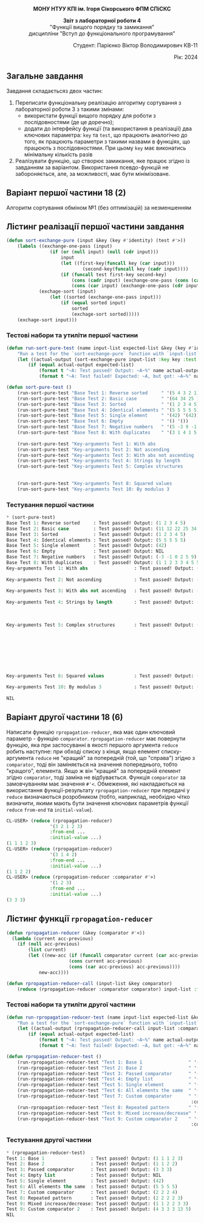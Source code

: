 <p align="center"><b>МОНУ НТУУ КПІ ім. Ігоря Сікорського ФПМ СПіСКС</b></p>
<p align="center">
<b>Звіт з лабораторної роботи 4</b><br/>
"Функції вищого порядку та замикання"<br/>
дисципліни "Вступ до функціонального програмування"
</p>
<p align="right">Студент: Парієнко Віктор Володимирович КВ-11<p>
<p align="right">Рік: 2024<p>


## Загальне завдання
Завдання складаєтьсяз двох частин:
1. Переписати функціональну реалізацію алгоритму сортування з лабораторної роботи 3 з такими змінами:
    - використати функції вищого порядку для роботи з послідовностями (де це доречно);
    - додати до інтерфейсу функції (та використання в реалізації) два ключових параметра: `key` та `test`, що працюють аналогічно до того, як працюють параметри з такими назвами в функціях, що працюють з послідовностями. При цьому `key` має виконатись мінімальну кількість разів
2. Реалізувати функцію, що створює замикання, яке працює згідно із завданням за варіантом. Використання псевдо-функцій не забороняється, але, за можливості, має бути мінімізоване.

## Варіант першої частини 18 (2)
Алгоритм сортування обміном №1 (без оптимізацій) за незменшенням

## Лістинг реалізації першої частини завдання

```lisp
(defun sort-exchange-pure (input &key (key #'identity) (test #'>))
    (labels ((exchange-one-pass (input)
                (if (or (null input) (null (cdr input)))
                    input
                    (let ((first-key(funcall key (car input)))
                            (second-key(funcall key (cadr input))))
                    (if (funcall test first-key second-key)
                        (cons (cadr input) (exchange-one-pass (cons (car input) (cddr input))))
                        (cons (car input) (exchange-one-pass (cdr input)))))))
            (exchage-sort (input)
                (let ((sorted (exchange-one-pass input)))
                    (if (equal sorted input)
                        sorted
                        (exchage-sort sorted)))))
    (exchage-sort input)))
```
### Тестові набори та утиліти першої частини

```lisp
(defun run-sort-pure-test (name input-list expected-list &key (key #'identity) (test #'>))
    "Run a test for the `sort-exchange-pure` function with `input-list` and compare it to `expected-list`"
    (let ((actual-output (sort-exchange-pure input-list :key key :test test)))
        (if (equal actual-output expected-list)
            (format t "~A: Test passed! Output: ~A~%" name actual-output)
            (format t "~A: Test failed! Expected: ~A, but got: ~A~%" name expected-list actual-output))))

(defun sort-pure-test ()
    (run-sort-pure-test "Base Test 1: Reverse sorted     " '(5 4 3 2 1) '(1 2 3 4 5))
    (run-sort-pure-test "Base Test 2: Basic case         " '(64 34 25 12 22 11 90) '(11 12 22 25 34 64 90))
    (run-sort-pure-test "Base Test 3: Sorted             " '(1 2 3 4 5) '(1 2 3 4 5))
    (run-sort-pure-test "Base Test 4: Identical elements " '(5 5 5 5 5) '(5 5 5 5 5))
    (run-sort-pure-test "Base Test 5: Single element     " '(42) '(42))
    (run-sort-pure-test "Base Test 6: Empty              " '() '())
    (run-sort-pure-test "Base Test 7: Negative numbers   " '(5 -3 9 -1 0 2) '(-3 -1 0 2 5 9))
    (run-sort-pure-test "Base Test 8: With duplicates    " '(3 1 4 1 5 9 2 6 5 3 5) '(1 1 2 3 3 4 5 5 5 6 9))
    
    (run-sort-pure-test "Key-arguments Test 1: With abs                 " '(3 -4 2 -1 5) '(-1 2 3 -4 5) :key #'abs)
    (run-sort-pure-test "Key-arguments Test 2: Not ascending            " '(3 -4 2 -1 5) '(5 3 2 -1 -4) :test #'<)
    (run-sort-pure-test "Key-arguments Test 3: With abs not ascending   " '(3 -4 2 -1 5) '(5 -4 3 2 -1) :key #'abs :test #'<)
    (run-sort-pure-test "Key-arguments Test 4: Strings by length        " '("apple" "kiwi" "banana" "pear")  '("kiwi" "pear" "apple" "banana") :key #'length)
    (run-sort-pure-test "Key-arguments Test 5: Complex structures       " '((:name "Alice" :age 30) (:name "Bob" :age 25) (:name "Charlie" :age 35))
                                                                          '((:name "Bob" :age 25) (:name "Alice" :age 30) (:name "Charlie" :age 35))
                                                                            :key (lambda (x) (getf x :age)))
    (run-sort-pure-test "Key-arguments Test 8: Squared values           " '(-3 1 0.5 -2 2) '(0.5 1 -2 2 -3) :key (lambda (x) (* x x)))
    (run-sort-pure-test "Key-arguments Test 10: By modulus 3            " '(3 7 2 9 4 1) '(3 9 7 4 1 2) :key (lambda (x) (mod x 3))))
```
### Тестування першої частини

```lisp
* (sort-pure-test)
Base Test 1: Reverse sorted     : Test passed! Output: (1 2 3 4 5)
Base Test 2: Basic case         : Test passed! Output: (11 12 22 25 34 64 90)
Base Test 3: Sorted             : Test passed! Output: (1 2 3 4 5)
Base Test 4: Identical elements : Test passed! Output: (5 5 5 5 5)
Base Test 5: Single element     : Test passed! Output: (42)
Base Test 6: Empty              : Test passed! Output: NIL
Base Test 7: Negative numbers   : Test passed! Output: (-3 -1 0 2 5 9)
Base Test 8: With duplicates    : Test passed! Output: (1 1 2 3 3 4 5 5 5 6 9)
Key-arguments Test 1: With abs                 : Test passed! Output: (-1 2 3
                                                                       -4 5)
Key-arguments Test 2: Not ascending            : Test passed! Output: (5 3 2 -1
                                                                       -4)
Key-arguments Test 3: With abs not ascending   : Test passed! Output: (5 -4 3 2
                                                                       -1)
Key-arguments Test 4: Strings by length        : Test passed! Output: (kiwi
                                                                       pear
                                                                       apple
                                                                       banana)
Key-arguments Test 5: Complex structures       : Test passed! Output: ((NAME
                                                                        Bob AGE
                                                                        25)
                                                                       (NAME
                                                                        Alice
                                                                        AGE 30)
                                                                       (NAME
                                                                        Charlie
                                                                        AGE 35))
Key-arguments Test 8: Squared values           : Test passed! Output: (0.5 1 -2
                                                                       2 -3)
Key-arguments Test 10: By modulus 3            : Test passed! Output: (3 9 7 4
                                                                       1 2)
NIL
```
## Варіант другої частини 18 (6)
Написати функцію `rpropagation-reducer`, яка має один ключовий параметр - функцію `comparator`. `rpropagation-reducer` має повернути функцію, яка при застосуванні в якості першого аргумента `reduce` робить наступне: при обході списку з кінця, якщо елемент списку-аргумента `reduce` не "кращий" за попередній (той, що "справа") згідно з `comparator`, тоді він заміняється на значення попереднього, тобто "кращого", елемента. Якщо ж він "кращий" за попередній елемент згідно `comparator`, тоді заміна не відбувається. Функція `comparator` за замовчуванням має значення `#'<`. Обмеження, які накладаються на використання функції-результату `rpropagation-reducer` при передачі у `reduce` визначаються розробником (тобто, наприклад, необхідно чітко визначити, якими мають бути значення ключових параметрів функції `reduce` `from-end` та `initial-value`).

```lisp
CL-USER> (reduce (rpropagation-reducer)
                '(3 2 1 2 3)
                :from-end ...
                :initial-value ...)
(1 1 1 2 3)
CL-USER> (reduce (rpropagation-reducer)
                '(3 1 4 2)
                :from-end ...
                :initial-value ...)
(1 1 2 2)
CL-USER> (reduce (rpropagation-reducer :comparator #'>)
                '(1 2 3)
                :from-end ...
                :initial-value ...)
(3 3 3)
```

## Лістинг функції `rpropagation-reducer`

```lisp
(defun rpropagation-reducer (&key (comparator #'<))
  (lambda (current acc-previous)
    (if (null acc-previous)
        (list current)
        (let ((new-acc (if (funcall comparator current (car acc-previous))
                       (cons current acc-previous)  
                       (cons (car acc-previous) acc-previous)))) 
            new-acc))))

(defun rpropagation-reducer-call (input-list &key comparator)
    (reduce (rpropagation-reducer :comparator comparator) input-list :from-end t :initial-value nil))
```
### Тестові набори та утиліти другої частини

```lisp
(defun run-rpropagation-reducer-test (name input-list expected-list &key (comparator #'<))
    "Run a test for the `sort-exchange-pure` function with `input-list` and compare it to `expected-list`"
    (let ((actual-output (rpropagation-reducer-call input-list :comparator comparator)))
        (if (equal actual-output expected-list)
            (format t "~A: Test passed! Output: ~A~%" name actual-output)
            (format t "~A: Test failed! Expected: ~A, but got: ~A~%" name expected-list actual-output))))

(defun rpropagation-reducer-test ()
    (run-rpropagation-reducer-test "Test 1: Base 1                 " '(3 2 1 2 3) '(1 1 1 2 3))
    (run-rpropagation-reducer-test "Test 2: Base 2                 " '(3 1 4 2) '(1 1 2 2))
    (run-rpropagation-reducer-test "Test 3: Passed comparator      " '(1 2 3 ) '(3 3 3) :comparator #'>)
    (run-rpropagation-reducer-test "Test 4: Empty list             " '() '())
    (run-rpropagation-reducer-test "Test 5: Single element         " '(42) '(42))
    (run-rpropagation-reducer-test "Test 6: All elements the same  " '(5 5 5 5) '(5 5 5 5))
    (run-rpropagation-reducer-test "Test 7: Custom comparator      " '(1 3 2 4) '(2 2 2 4) 
                                                                    :comparator (lambda (a b) (evenp a)))
    (run-rpropagation-reducer-test "Test 8: Repeated pattern       " '(3 2 3 2 3) '(2 2 2 2 3))    
    (run-rpropagation-reducer-test "Test 9: Mixed increase/decrease" '(10 1 4 2 8 3) '(1 1 2 2 3 3))                                                            
    (run-rpropagation-reducer-test "Test 9: Custom comparator 2    " '(4 0.5 0.2 3 13 5) '(4 3 3 3 13 5) 
                                                                    :comparator (lambda (a b) (> (* a a) 1))))
```
### Тестування другої частини

```lisp
* (rpropagation-reducer-test)
Test 1: Base 1                 : Test passed! Output: (1 1 1 2 3)
Test 2: Base 2                 : Test passed! Output: (1 1 2 2)
Test 3: Passed comparator      : Test passed! Output: (3 3 3)
Test 4: Empty list             : Test passed! Output: NIL
Test 5: Single element         : Test passed! Output: (42)
Test 6: All elements the same  : Test passed! Output: (5 5 5 5)
Test 7: Custom comparator      : Test passed! Output: (2 2 2 4)
Test 8: Repeated pattern       : Test passed! Output: (2 2 2 2 3)
Test 9: Mixed increase/decrease: Test passed! Output: (1 1 2 2 3 3)
Test 9: Custom comparator 2    : Test passed! Output: (4 3 3 3 13 5)
NIL
```
